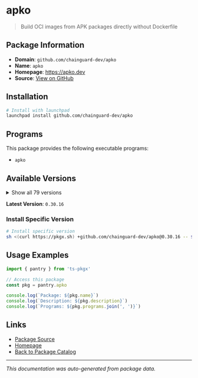 # apko

> Build OCI images from APK packages directly without Dockerfile

## Package Information

- **Domain**: `github.com/chainguard-dev/apko`
- **Name**: `apko`
- **Homepage**: https://apko.dev
- **Source**: [View on GitHub](https://github.com/pkgxdev/pantry/tree/main/projects/github.com/chainguard-dev/apko/package.yml)

## Installation

```bash
# Install with launchpad
launchpad install github.com/chainguard-dev/apko
```

## Programs

This package provides the following executable programs:

- `apko`

## Available Versions

<details>
<summary>Show all 79 versions</summary>

- `0.30.16`, `0.30.15`, `0.30.14`, `0.30.13`, `0.30.12`
- `0.30.11`, `0.30.10`, `0.30.9`, `0.30.8`, `0.30.7`
- `0.30.6`, `0.30.5`, `0.30.4`, `0.30.3`, `0.30.2`
- `0.30.1`, `0.30.0`, `0.29.10`, `0.29.9`, `0.29.8`
- `0.29.7`, `0.29.6`, `0.29.5`, `0.29.4`, `0.29.3`
- `0.29.2`, `0.29.1`, `0.29.0`, `0.28.0`, `0.27.9`
- `0.27.8`, `0.27.7`, `0.27.6`, `0.27.5`, `0.27.4`
- `0.27.3`, `0.27.2`, `0.27.1`, `0.27.0`, `0.26.1`
- `0.26.0`, `0.25.7`, `0.25.6`, `0.25.5`, `0.25.4`
- `0.25.3`, `0.25.2`, `0.25.1`, `0.25.0`, `0.24.0`
- `0.23.0`, `0.22.7`, `0.22.6`, `0.22.5`, `0.22.4`
- `0.22.3`, `0.22.2`, `0.22.1`, `0.22.0`, `0.21.0`
- `0.20.2`, `0.20.1`, `0.20.0`, `0.19.9`, `0.19.8`
- `0.19.7`, `0.19.6`, `0.19.5`, `0.19.4`, `0.19.3`
- `0.19.1`, `0.18.1`, `0.18.0`, `0.16.0`, `0.14.7`
- `0.14.6`, `0.14.5`, `0.14.1`, `0.13.3`

</details>

**Latest Version**: `0.30.16`

### Install Specific Version

```bash
# Install specific version
sh <(curl https://pkgx.sh) +github.com/chainguard-dev/apko@0.30.16 -- $SHELL -i
```

## Usage Examples

```typescript
import { pantry } from 'ts-pkgx'

// Access this package
const pkg = pantry.apko

console.log(`Package: ${pkg.name}`)
console.log(`Description: ${pkg.description}`)
console.log(`Programs: ${pkg.programs.join(', ')}`)
```

## Links

- [Package Source](https://github.com/pkgxdev/pantry/tree/main/projects/github.com/chainguard-dev/apko/package.yml)
- [Homepage](https://apko.dev)
- [Back to Package Catalog](../../../package-catalog.md)

---

*This documentation was auto-generated from package data.*
